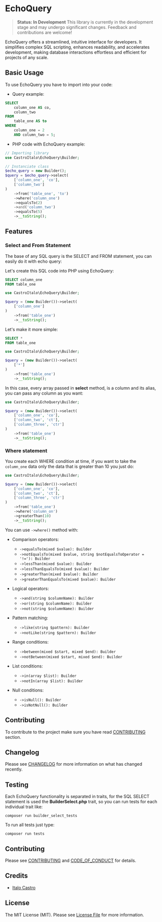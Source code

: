 # EchoQuery

> **Status: In Development**
> This library is currently in the development stage and may undergo significant changes. Feedback and contributions are welcome!

EchoQuery offers a streamlined, intuitive interface for developers. It simplifies complex SQL scripting, enhances readability, and accelerates development, making database interactions effortless and efficient for projects of any scale.

## Basic Usage

To use EchoQuery you have to import into your code:

- Query example:

```sql
SELECT
    column_one AS co,
    column_two
FROM
    table_one AS to
WHERE
    column_one = 2
    AND column_two = 5;
```

- PHP code with EchoQuery example:

```php
// Importing library
use CastroItalo\EchoQuery\Builder;

// Instanciate class
$echo_query = new Builder();
$query = $echo_query->select(
    ['column_one', 'co'],
    ['column_two']
)
    ->from('table_one', 'to')
    ->where('column_one')
    ->equalsTo(2)
    ->and('column_two')
    ->equalsTo(5)
    ->__toString();
```

## Features

### Select and From Statement

The base of any SQL query is the SELECT and FROM statement, you can easily do it with echo query:

Let's create this SQL code into PHP using EchoQuery:

```sql
SELECT column_one
FROM table_one
```

```php
use CastroItalo\EchoQuery\Builder;

$query = (new Builder())->select(
    ['column_one']
)
    ->from('table_one')
    ->__toString();
```

Let's make it more simple:

```sql
SELECT *
FROM table_one
```

```php
use CastroItalo\EchoQuery\Builder;

$query = (new Builder())->select(
    ['*']
)
    ->from('table_one')
    ->__toString();
```

In this case, every array passed in **select** method, is a column and its alias, you can pass any column as you want:

```php
use CastroItalo\EchoQuery\Builder;

$query = (new Builder())->select(
    ['column_one', 'co'],
    ['column_two', 'ct'],
    ['column_three', 'ctr']
)
    ->from('table_one')
    ->__toString();
```

### Where statement

You create each WHERE condition at time, if you want to take the `column_one` data only the data that is greater than 10 you just do:

```php
use CastroItalo\EchoQuery\Builder;

$query = (new Builder())->select(
    ['column_one', 'co'],
    ['column_two', 'ct'],
    ['column_three', 'ctr']
)
    ->from('table_one')
    ->where('column_on')
    ->greaterThan(10)
    ->__toString();
```

You can use `->where()` method with:

- Comparison operators:
  - `->equalsTo(mixed $value): Builder`
  - `->notEqualsTo(mixed $value, string $notEqualsToOperator = '!='): Builder`
  - `->lessThan(mixed $value): Builder`
  - `->lessThanEqualsTo(mixed $value): Builder`
  - `->greaterThan(mixed $value): Builder`
  - `->greaterThanEqualsTo(mixed $value): Builder`

- Logical operators:
  - `->and(string $columnName): Builder`
  - `->or(string $columnName): Builder`
  - `->not(string $columnName): Builder`

- Pattern matching:
  - `->like(string $pattern): Builder`
  - `->notLike(string $pattern): Builder`

- Range conditions:
  - `->between(mixed $start, mixed $end): Builder`
  - `->notBetween(mixed $start, mixed $end): Builder`

- List conditions:
  - `->in(array $list): Builder`
  - `->notIn(array $list): Builder`

- Null conditions:
  - `->isNull(): Builder`
  - `->isNotNull(): Builder`

## Contributing

To contribute to the project make sure you have read [CONTRIBUTING](https://github.com/castroitalo/echo-query/blob/main/CONTRIBUTING.md) section.

## Changelog

Please see [CHANGELOG](CHANGELOG.md) for more information on what has changed recently.

## Testing

Each EchoQuery functionality is separated in traits, for the SQL SELECT statement is used the **BuilderSelect.php** trait, so you can run tests for each individual trait like:

```shell
composer run builder_select_tests
```

To run all tests just type:

```shell
composer run tests
```

## Contributing

Please see [CONTRIBUTING](CONTRIBUTING.md) and [CODE_OF_CONDUCT](CODE_OF_CONDUCT.md) for details.

## Credits

- [Italo Castro](https://github.com/castroitalo)

## License

The MIT License (MIT). Please see [License File](LICENSE.md) for more information.
